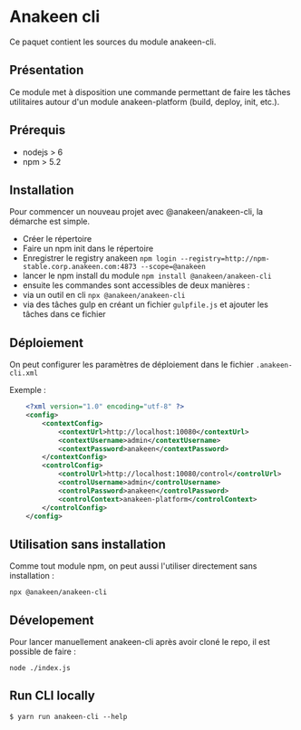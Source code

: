 # Anakeen cli

Ce paquet contient les sources du module anakeen-cli.

## Présentation

Ce module met à disposition une commande permettant de faire les tâches utilitaires autour d'un module anakeen-platform
(build, deploy, init, etc.).

## Prérequis

* nodejs > 6
* npm > 5.2

## Installation

Pour commencer un nouveau projet avec @anakeen/anakeen-cli, la démarche est simple.

* Créer le répertoire
* Faire un npm init dans le répertoire
* Enregistrer le registry anakeen ```npm login --registry=http://npm-stable.corp.anakeen.com:4873 --scope=@anakeen```
* lancer le npm install du module ```npm install @anakeen/anakeen-cli```
* ensuite les commandes sont accessibles de deux manières :
 * via un outil en cli ```npx @anakeen/anakeen-cli```
 * via des tâches gulp en créant un fichier ```gulpfile.js``` et ajouter les tâches dans ce fichier
 
 ## Déploiement
 
 On peut configurer les paramètres de déploiement dans le fichier `.anakeen-cli.xml`
 
 Exemple :
 
```xml
    <?xml version="1.0" encoding="utf-8" ?>
    <config>
        <contextConfig>
            <contextUrl>http://localhost:10080</contextUrl>
            <contextUsername>admin</contextUsername>
            <contextPassword>anakeen</contextPassword>
        </contextConfig>
        <controlConfig>
            <controlUrl>http://localhost:10080/control</controlUrl>
            <controlUsername>admin</controlUsername>
            <controlPassword>anakeen</controlPassword>
            <controlContext>anakeen-platform</controlContext>
        </controlConfig>
    </config>
```
 
 ## Utilisation sans installation
 
 Comme tout module npm, on peut aussi l'utiliser directement sans installation :
 
 ```npx @anakeen/anakeen-cli```
 
## Dévelopement 

Pour lancer manuellement anakeen-cli après avoir cloné le repo, il est possible de faire :

```node ./index.js```

## Run CLI locally

```
$ yarn run anakeen-cli --help
```

